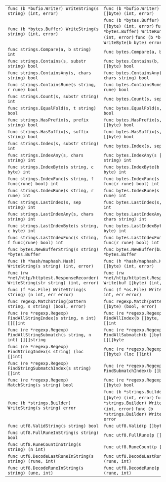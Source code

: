 <table><tr>
<td><code>func (b *bufio.Writer) WriteString(s string) (int, error)</code></td>
<td><code>func (b *bufio.Writer) Write(p []byte) (int, error)</code></td>
</tr>
<tr>
<td><code>func (b *bytes.Buffer) WriteString(s string) (int, error)</code></td>
<td>
  <code>func (b *bytes.Buffer) Write(p []byte) (int, error)</code>
  <code>func (b *bytes.Buffer) WriteRune(r rune) (int, error)</code>
  <code>func (b *bytes.Buffer) WriteByte(b byte) error</code>
 </td>
</tr>
<tr>
<td><code>func strings.Compare(a, b string) int</code></td>
<td><code>func bytes.Compare(a, b []byte) int</code></td>
</tr>
<tr>
<td><code>func strings.Contains(s, substr string) bool</code></td>
<td><code>func bytes.Contains(b, subslice []byte) bool</code></td>
</tr>
<tr>
<td><code>func strings.ContainsAny(s, chars string) bool</code></td>
<td><code>func bytes.ContainsAny(b []byte, chars string) bool</code></td>
</tr>
<tr>
<td><code>func strings.ContainsRune(s string, r rune) bool</code></td>
<td><code>func bytes.ContainsRune(b []byte, r rune) bool</code></td>
</tr>
<tr>
<td><code>func strings.Count(s, substr string) int</code></td>
<td><code>func bytes.Count(s, sep []byte) int</code></td>
</tr>
<tr>
<td><code>func strings.EqualFold(s, t string) bool</code></td>
<td><code>func bytes.EqualFold(s, t []byte) bool</code></td>
</tr>
<tr>
<td><code>func strings.HasPrefix(s, prefix string) bool</code></td>
<td><code>func bytes.HasPrefix(s, prefix []byte) bool</code></td>
</tr>
<tr>
<td><code>func strings.HasSuffix(s, suffix string) bool</code></td>
<td><code>func bytes.HasSuffix(s, suffix []byte) bool</code></td>
</tr>
<tr>
<td><code>func strings.Index(s, substr string) int</code></td>
<td><code>func bytes.Index(s, sep []byte) int</code></td>
</tr>
<tr>
<td><code>func strings.IndexAny(s, chars string) int</code></td>
<td><code>func bytes.IndexAny(s []byte, chars string) int</code></td>
</tr>
<tr>
<td><code>func strings.IndexByte(s string, c byte) int</code></td>
<td><code>func bytes.IndexByte(b []byte, c byte) int</code></td>
</tr>
<tr>
<td><code>func strings.IndexFunc(s string, f func(rune) bool) int</code></td>
<td><code>func bytes.IndexFunc(s []byte, f func(r rune) bool) int</code></td>
</tr>
<tr>
<td><code>func strings.IndexRune(s string, r rune) int</code></td>
<td><code>func bytes.IndexRune(s []byte, r rune) int</code></td>
</tr>
<tr>
<td><code>func strings.LastIndex(s, sep string) int</code></td>
<td><code>func bytes.LastIndex(s, sep []byte) int</code></td>
</tr>
<tr>
<td><code>func strings.LastIndexAny(s, chars string) int</code></td>
<td><code>func bytes.LastIndexAny(s []byte, chars string) int</code></td>
</tr>
<tr>
<td><code>func strings.LastIndexByte(s string, c byte) int</code></td>
<td><code>func bytes.LastIndexByte(s []byte, c byte) int</code></td>
</tr>
<tr>
<td><code>func strings.LastIndexFunc(s string, f func(rune) bool) int</code></td>
<td><code>func bytes.LastIndexFunc(s []byte, f func(r rune) bool) int</code></td>
</tr>
<tr>
<td><code>func bytes.NewBufferString(s string) *bytes.Buffer</code></td>
<td><code>func bytes.NewBuffer(buf []byte *bytes.Buffer</code></td>
</tr>
<tr>
<td><code>func (h *hash/maphash.Hash) WriteString(s string) (int, error)</code></td>
<td><code>func (h *hash/maphash.Hash) Write(b []byte) (int, error)</code></td>
</tr>
<tr>
<td><code>func (rw *net/http/httptest.ResponseRecorder) WriteString(str string) (int, error)</code></td>
<td><code>func (rw *net/http/httptest.ResponseRecorder) Write(buf []byte) (int, error)</code></td>
</tr>
<tr>
<td><code>func (f *os.File) WriteString(s string) (n int, err error)</code></td>
<td><code>func (f *os.File) Write(b []byte) (n int, err error)</code></td>
</tr>
<tr>
<td><code>func regexp.MatchString(pattern string, s string) (bool, error)</code></td>
<td><code>func regexp.Match(pattern string, b []byte) (bool, error)</code></td>
</tr>
<tr>
<td><code>func (re *regexp.Regexp) FindAllStringIndex(s string, n int) [][]int</code></td>
<td><code>func (re *regexp.Regexp) FindAllIndex(b []byte, n int) [][]int</code></td>
</tr>
<tr>
<td><code>func (re *regexp.Regexp) FindAllStringSubmatch(s string, n int) [][]string</code></td>
<td><code>func (re *regexp.Regexp) FindAllSubmatch(b []byte, n int) [][][]byte</code></td>
</tr>
<tr>
<td><code>func (re *regexp.Regexp) FindStringIndex(s string) (loc []int)</code></td>
<td><code>func (re *regexp.Regexp) FindIndex(b []byte) (loc []int)</code></td>
</tr>
<tr>
<td><code>func (re *regexp.Regexp) FindStringSubmatchIndex(s string) []int</code></td>
<td><code>func (re *regexp.Regexp) FindSubmatchIndex(b []byte) []int</code></td>
</tr>
<tr>
<td><code>func (re *regexp.Regexp) MatchString(s string) bool</code></td>
<td><code>func (re *regexp.Regexp) Match(b []byte) bool</code></td>
</tr>
<tr>
<td><code>func (b *strings.Builder) WriteString(s string) error</code></td>
<td>
  <code>func (b *strings.Builder) Write(p []byte) (int, error)</code>
  <code>func (b *strings.Builder) WriteRune(r rune) (int, error)</code>
  <code>func (b *strings.Builder) WriteByte(b byte) error</code>
 </td>
</tr>
<tr>
<td><code>func utf8.ValidString(s string) bool</code></td>
<td><code>func utf8.Valid(p []byte) bool</code></td>
</tr>
<tr>
<td><code>func utf8.FullRuneInString(s string) bool</code></td>
<td><code>func utf8.FullRune(p []byte) bool</code></td>
</tr>
<tr>
<td><code>func utf8.RuneCountInString(s string) (n int)</code></td>
<td><code>func utf8.RuneCount(p []byte) int</code></td>
</tr>
<tr>
<td><code>func utf8.DecodeLastRuneInString(s string) (rune, int)</code></td>
<td><code>func utf8.DecodeLastRune(p []byte) (rune, int)</code></td>
</tr>
<tr>
<td><code>func utf8.DecodeRuneInString(s string) (une, int)</code></td>
<td><code>func utf8.DecodeRune(p []byte) (rune, int)</code></td>
</tr>
</table> 

